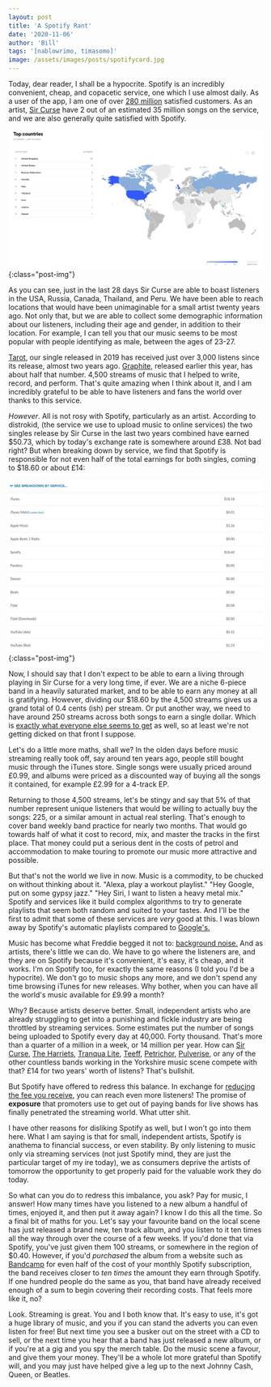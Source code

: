```yaml
---
layout: post
title: 'A Spotify Rant'
date: '2020-11-06'
author: 'Bill'
tags: '[nablowrimo, timasomo]'
image: /assets/images/posts/spotifycard.jpg
---
```


Today, dear reader, I shall be a hypocrite. Spotify is an incredibly convenient, cheap, and copacetic service, one which I use almost daily. As a user of the app, I am one of over [280 million](https://www.businessofapps.com/data/spotify-statistics/) satisfied customers. As an artist, [Sir Curse](https://sircurse.com) have 2 out of an estimated 35 million songs on the service, and we are also generally quite satisfied with Spotify. 

![sir-curse-spotify-audience](/assets/images/posts/spotifyaudience.jpg){:class="post-img"}

As you can see, just in the last 28 days Sir Curse are able to boast listeners in the USA, Russia, Canada, Thailand, and Peru. We have been able to reach locations that would have been unimaginable for a small artist twenty years ago. Not only that, but we are able to collect some demographic information about our listeners, including their age and gender, in addition to their location. For example, I can tell you that our music seems to be most popular with people identifying as male, between the ages of 23-27. 

[Tarot](https://www.youtube.com/watch?v=HzrrG3btZv0), our single released in 2019 has received just over 3,000 listens since its release, almost two years ago. [Graphite](https://www.youtube.com/watch?v=jDeQZM71TXU), released earlier this year, has about half that number. 4,500 streams of music that I helped to write, record, and perform. That's quite amazing when I think about it, and I am incredibly grateful to be able to have listeners and fans the world over thanks to this service.

*However*. All is not rosy with Spotify, particularly as an artist. According to distrokid, (the service we use to upload music to online services) the two singles release by Sir Curse in the last two years combined have earned $50.73, which by today's exchange rate is somewhere around £38. Not bad right? But when breaking down by service, we find that Spotify is responsible for not even half of the total earnings for both singles, coming to $18.60 or about £14:

![sir-curse-service-earnings-breakdown](/assets/images/posts/servicebreakdown.jpg){:class="post-img"}

Now, I should say that I don't expect to be able to earn a living through playing in Sir Curse for a very long time, if ever. We are a niche 6-piece band in a heavily saturated market, and to be able to earn any money at all is gratifying. However, dividing our $18.60 by the 4,500 streams gives us a grand total of 0.4 cents (ish) per stream. Or put another way, we need to have around 250 streams across both songs to earn a single dollar. Which is [exactly what everyone else seems to get](https://junkee.com/justice-spotify-stream-demands-artist-petition/276139) as well, so at least we're not getting dicked on that front I suppose.

Let's do a little more maths, shall we? In the olden days before music streaming really took off, say around ten years ago, people still bought music through the iTunes store. Single songs were usually priced around £0.99, and albums were priced as a discounted way of buying all the songs it contained, for example £2.99 for a 4-track EP.

Returning to those 4,500 streams, let's be stingy and say that 5% of that number represent unique listeners that would be willing to actually buy the songs: 225, or a similar amount in actual real sterling. That's enough to cover band weekly band practice for nearly two months. That would go towards half of what it cost to record, mix, and master the tracks in the first place. That money could put a serious dent in the costs of petrol and accommodation to make touring to promote our music more attractive and possible. 

But that's not the world we live in now. Music is a commodity, to be chucked on without thinking about it. "Alexa, play a workout playlist." "Hey Google, put on some gypsy jazz." "Hey Siri, I want to listen a heavy metal mix." Spotify and services like it build complex algorithms to try to generate playlists that seem both random and suited to your tastes. And I'll be the first to admit that some of these services are _very_ good at this. I was blown away by Spotify's automatic playlists compared to [Google's.](https://blog.youtube/news-and-events/youtube-music-transfer-google-play-music-library)

Music has become what Freddie begged it not to: [background noise.](https://www.youtube.com/watch?v=azdwsXLmrHE) And as artists, there's little we can do. We have to go where the listeners are, and they are on Spotify because it's convenient, it's easy, it's cheap, and it works. I'm on Spotify too, for exactly the same reasons (I told you I'd be a hypocrite). We don't go to music shops any more, and we don't spend any time browsing iTunes for new releases. Why bother, when you can have all the world's music available for £9.99 a month? 

Why? Because artists deserve better. Small, independent artists who are already struggling to get into a punishing and fickle industry are being throttled by streaming services. Some estimates put the number of songs being uploaded to Spotify every day at 40,000. Forty thousand. That's more than a quarter of a million in a week, or 14 million per year. How can [Sir Curse](https://sircurse.com), [The Harriets](https://www.theharrietsband.com/), [Tranqua Lite](http://tranqualite.co.uk/), [Teeff](https://teeff.bandcamp.com/), [Petrichor](http://www.petrichordoom.co.uk/), [Pulverise](https://pulveriseuk.bandcamp.com/), or any of the other countless bands working in the Yorkshire music scene compete with that? £14 for two years' worth of listens? That's bullshit.

But Spotify have offered to redress this balance. In exchange for [reducing the fee you receive](https://www.theguardian.com/technology/2020/nov/03/spotify-artists-promote-music-exchange-cut-royalty-rates-payola-algorithm), you can reach even more listeners! The promise of **exposure** that promoters use to get out of paying bands for live shows has finally penetrated the streaming world. What utter shit.

I have other reasons for disliking Spotify as well, but I won't go into them here. What I am saying is that for small, independent artists, Spotify is anathema to financial success, or even stability. By only listening to music only via streaming services (not just Spotify mind, they are just the particular target of my ire today), we as consumers deprive the artists of tomorrow the opportunity to get properly paid for the valuable work they do today. 

So what can you do to redress this imbalance, you ask? Pay for music, I answer!  How many times have you listened to a new album a handful of times, enjoyed it, and then put it away again? I know I do this all the time. So a final bit of maths for you. Let's say your favourite band on the local scene has just released a brand new, ten track album, and you listen to it ten times all the way through over the course of a few weeks. If you'd done that via Spotify, you've just given them 100 streams, or somewhere in the region of $0.40. However, if you'd _purchased_ the album from a website such as [Bandcamp](https://bill-odwyer.bandcamp.com/releases) for even half of the cost of your monthly Spotify subscription, the band receives closer to _ten times_ the amount they earn through Spotify. If one hundred people do the same as you, that band have already received enough of a sum to begin covering their recording costs. That feels more like it, no?

Look. Streaming is great. You and I both know that. It's easy to use, it's got a huge library of music, and you if you can stand the adverts you can even listen for free! But next time you see a busker out on the street with a CD to sell, or the next time you hear that a band has just released a new album, or if you're at a gig and you spy the merch table. Do the music scene a favour, and give them your money. They'll be a whole lot more grateful than Spotify will, and you may just have helped give a leg up to the next Johnny Cash, Queen, or Beatles. 
